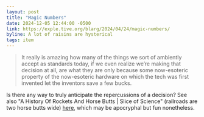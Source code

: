 ```yaml
---
layout: post
title: "Magic Numbers"
date: 2024-12-05 12:44:00 -0500
link: https://exple.tive.org/blarg/2024/04/24/magic-numbers/
byline: A lot of raisins are hysterical
tags: item
---
```


> It really is amazing how many of the things we sort of ambiently accept as standards today, if we even realize we’re making that decision at all, are what they are only because some now-esoteric property of the now-esoteric hardware on which the tech was first invented let the inventors save a few bucks.

Is there any way to truly anticipate the repercussions of a decision? See also "A History Of Rockets And Horse Butts \| Slice of Science" (railroads are two horse butts wide) [here](https://www.youtube.com/watch?v=flZ6cnn6GGM), which may be apocryphal but fun nonetheless.